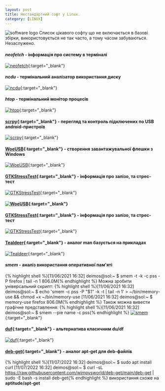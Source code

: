 ```yaml
---
layout: post
title: Нестандартний софт у Linux.
category: [LINUX]
---
```

![software logo](/assets/media/software.webp?style=head)
Список цікавого софту що не включається в базові збірки, використовується не так часто, а тому часом забуваються. Незаслужено.<!--more-->
#### ***neofetch*** - інформація про систему в терміналі

[![neofetch](/assets/media/neofetch.webp?style=blog "neofetch")](/assets/media/neofetch.webp "neofetch"){:target="_blank"}

#### ***ncdu*** - термінальний аналізатор використання диску

[![ncdu](/assets/media/ncdu.webp?style=blog "ncdu")](/assets/media/ncdu.webp "ncdu"){:target="_blank"}

#### ***htop*** - термінальний монітор процесів

[![htop](/assets/media/htop.webp?style=blog "htop")](/assets/media/htop.webp "htop"){:target="_blank"}

#### [scrpy](https://github.com/Genymobile/scrcpy "scrpy"){:target="_blank"} - перегляд та контроль підключених по USB android-пристроїв

[![scrpy](/assets/media/scrpy.webp?style=blog "scrpy")](/assets/media/scrpy.webp "scrpy"){:target="_blank"}

#### [WoeUSB](https://github.com/slacka/WoeUSB "WoeUSB"){:target="_blank"} - створення завантажувальної флешки з Windows

[![WoeUSB](/assets/media/woeusb.webp?style=blog "WoeUSB")](/assets/media/woeusb.webp "WoeUSB"){:target="_blank"}

#### [GTKStressTest](https://flathub.org/apps/details/com.leinardi.gst "GTKStressTest"){:target="_blank"} - інформація про залізо, та стрес-тест

[![GTKStressTest](/assets/media/stresstest.webp?style=blog "GTKStressTest")](/assets/media/stresstest.webp "GTKStressTest"){:target="_blank"}

#### [![WoeUSB](/assets/media/woeusb.webp?style=blog "WoeUSB")](/assets/media/WoeUSB.webp "WoeUSB"){:target="_blank"}

#### [GTKStressTest](https://flathub.org/apps/details/com.leinardi.gst "GTKStressTest"){:target="_blank"} - інформація про залізо, та стрес-тест

[![GTKStressTest](/assets/media/stresstest.webp?style=blog "GTKStressTest")](/assets/media/StressTest.webp "GTKStressTest"){:target="_blank"}

#### [Tealdeer](https://github.com/dbrgn/tealdeer "Tealdeer"){:target="_blank"} - аналог **man** базується на прикладах

[![Tealdeer](/assets/media/tealdeer.webp?style=blog "Tealdeer")](/assets/media/tealdeer.webp "Tealdeer"){:target="_blank"}

#### ***smem*** - аналіз використання оперативної пам'яті
{% highlight shell %}[11/06/2021 16:32] deimos@sol:~ $ smem -t -k -c pss -P firefox | tail -n 1
  806.0M{% endhighlight %}
Можна зробити універсальний скрипт:
{% highlight shell %}[11/06/2021 16:32] deimos@sol:~ $ echo 'smem -c pss -P "$1" -k -t | tail -n 1' > ~/bin/memory-use && chmod +x ~/bin/memory-use
[11/06/2021 16:32] deimos@sol:~ $ memory-use firefox
  806.0M{% endhighlight %}
Також можна вивести графічне представлення:
{% highlight shell %}[11/06/2021 16:32] deimos@sol:~ $ smem --pie name -c pss{% endhighlight %}
[![smem](/assets/media/smem.webp?style=blog "smem")](/assets/media/smem.webp "smem"){:target="_blank"}

#### [duf](https://github.com/muesli/duf "duf"){:target="_blank"} - альтернатива класичним **du/df**
[![duf](https://github.com/muesli/duf/raw/master/duf.webp?style=blog "smem")](https://github.com/muesli/duf/raw/master/duf.webp "duf"){:target="_blank"}

#### [deb-get](https://github.com/wimpysworld/deb-get "deb-get"){:target="_blank"} - аналог **apt-get** для deb-файлів
{% highlight shell %}[11/07/2022 16:32] deimos@sol:~ $ sudo apt install curl
[11/07/2022 16:32] deimos@sol:~ $ curl -sL https://raw.githubusercontent.com/wimpysworld/deb-get/main/deb-get | sudo -E bash -s install deb-get{% endhighlight %}
використання схоже на **aptitude/apt-get**
